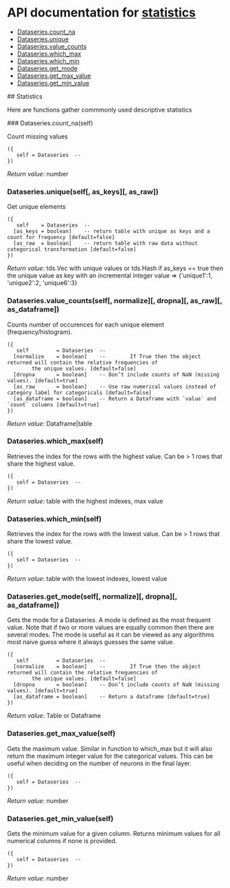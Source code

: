 # API documentation for [statistics](#__Statistics__)
- [Dataseries.count_na](#Dataseries.count_na)
- [Dataseries.unique](#Dataseries.unique)
- [Dataseries.value_counts](#Dataseries.value_counts)
- [Dataseries.which_max](#Dataseries.which_max)
- [Dataseries.which_min](#Dataseries.which_min)
- [Dataseries.get_mode](#Dataseries.get_mode)
- [Dataseries.get_max_value](#Dataseries.get_max_value)
- [Dataseries.get_min_value](#Dataseries.get_min_value)

<a name="__Statistics__">
## Statistics

Here are functions gather commmonly used descriptive statistics

<a name="Dataseries.count_na">
### Dataseries.count_na(self)

Count missing values

```
({
   self = Dataseries  -- 
})
```

_Return value_: number
<a name="Dataseries.unique">
### Dataseries.unique(self[, as_keys][, as_raw])

Get unique elements

```
({
   self    = Dataseries  -- 
  [as_keys = boolean]    -- return table with unique as keys and a count for frequency [default=false]
  [as_raw  = boolean]    -- return table with raw data without categorical transformation [default=false]
})
```

_Return value_: tds.Vec with unique values or
	tds.Hash if as_keys == true then the unique
	value as key with an incremental integer
	value => {'unique1':1, 'unique2':2, 'unique6':3}
<a name="Dataseries.value_counts">
### Dataseries.value_counts(self[, normalize][, dropna][, as_raw][, as_dataframe])

Counts number of occurences for each unique element (frequency/histogram).

```
({
   self         = Dataseries  -- 
  [normalize    = boolean]    -- 		If True then the object returned will contain the relative frequencies of
		the unique values. [default=false]
  [dropna       = boolean]    -- Don’t include counts of NaN (missing values). [default=true]
  [as_raw       = boolean]    -- Use raw numerical values instead of category label for categoricals [default=false]
  [as_dataframe = boolean]    -- Return a Dataframe with `value` and `count` columns [default=true]
})
```

_Return value_: Dataframe|table
<a name="Dataseries.which_max">
### Dataseries.which_max(self)

Retrieves the index for the rows with the highest value. Can be > 1 rows that
share the highest value.

```
({
   self = Dataseries  -- 
})
```

_Return value_: table with the highest indexes, max value
<a name="Dataseries.which_min">
### Dataseries.which_min(self)

Retrieves the index for the rows with the lowest value. Can be > 1 rows that
share the lowest value.

```
({
   self = Dataseries  -- 
})
```

_Return value_: table with the lowest indexes, lowest value
<a name="Dataseries.get_mode">
### Dataseries.get_mode(self[, normalize][, dropna][, as_dataframe])

Gets the mode for a Dataseries. A mode is defined as the most frequent value.
Note that if two or more values are equally common then there are several modes.
The mode is useful as it can be viewed as any algorithms most naive guess where
it always guesses the same value.

```
({
   self         = Dataseries  -- 
  [normalize    = boolean]    -- 	 	If True then the object returned will contain the relative frequencies of
		the unique values. [default=false]
  [dropna       = boolean]    -- Don’t include counts of NaN (missing values). [default=true]
  [as_dataframe = boolean]    -- Return a dataframe [default=true]
})
```

_Return value_: Table or Dataframe
<a name="Dataseries.get_max_value">
### Dataseries.get_max_value(self)

Gets the maximum value. Similar in function to which_max but it will also return
the maximum integer value for the categorical values. This can be useful when
deciding on the number of neurons in the final layer.

```
({
   self = Dataseries  -- 
})
```

_Return value_: number
<a name="Dataseries.get_min_value">
### Dataseries.get_min_value(self)

Gets the minimum value for a given column. Returns minimum values for all
numerical columns if none is provided.

```
({
   self = Dataseries  -- 
})
```

_Return value_: number